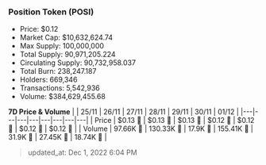 
  ### Position Token (POSI)
  - Price: $0.12
  - Market Cap: $10,632,624.74
  - Max Supply: 100,000,000
  - Total Supply: 90,971,205.224
  - Circulating Supply: 90,732,958.037
  - Total Burn: 238,247.187
  - Holders: 669,346
  - Transactions: 5,542,936
  - Volume: $384,629,455.68

  **7D Price & Volume**
  | | 25&#x2F;11 | 26&#x2F;11 | 27&#x2F;11 | 28&#x2F;11 | 29&#x2F;11 | 30&#x2F;11 | 01&#x2F;12 |
  |---|---|---|---|---|---|---|---|
  | Price | $0.13 🚀 | $0.13 🔻 | $0.13 🚀 | $0.12 🔻 | $0.12 🚀 | $0.12 🔻 | $0.12 🔻 |
  | Volume | 97.66K 🚀 | 130.33K 🚀 | 17.9K 🔻 | 155.41K 🚀 | 31.9K 🔻 | 27.45K 🔻 | 18.74K 🔻 |

  > updated_at: Dec 1, 2022 6:04 PM

